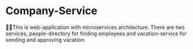 # Company-Service
🧑‍💼This is web-application with microservices architecture. There are two services, people-directory for finding employees and vacation-service for sending and approving vacation.
